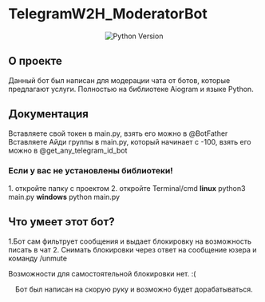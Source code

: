# TelegramW2H_ModeratorBot
<p align="center">
   <img src="https://img.shields.io/badge/Python-v3.10-blue" alt="Python Version">
</p>

## О проекте

Данный бот был написан для модерации чата от ботов, которые предлагают услуги. Полностью на библиотеке Aiogram и языке Python.

## Документация

Вставляете свой токен в main.py, взять его можно в @BotFather 
Вставляете Айди группы в main.py, который начинает с -100, взять его можно в @get_any_telegram_id_bot
<h3> Если у вас не установлены библиотеки!</h3>
1. откройте папку с проектом
2. откройте Terminal/cmd
<b>linux</b> python3 main.py
<b>windows</b> python main.py

## Что умеет этот бот?

1.Бот сам фильтрует сообщения и выдает блокировку на возможность писать в чат
2. Снимать блокировки через ответ на сообщение юзера и команду /unmute

Возможности для самостоятельной блокировки нет. :(

<p align='center'>Бот был написан на скорую руку и возможно будет дорабатываться.</p>

